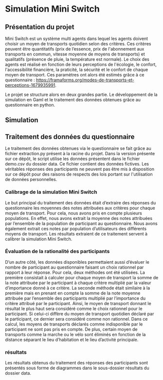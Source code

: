 # Simulation Mini Switch 

## Présentation du projet

Mini Switch est un système multi agents dans lequel les agents doivent choisir un moyen de transports quotidien selon des critères. Ces critères peuvent être quantitatifs (prix de l’essence, prix de l'abonnement aux transports en commun, vitesse moyenne de moyens de transports) et qualitatifs (présence de pluie, la température est normale). Le choix des agents est réalisé en fonction de leurs perceptions de l'écologie, le confort, l'accessibilité financière, la praticité, la sécurité et le confort de chaque moyen de transport. Ces paramètres ont alors été estimés grâce à ce questionnaire : https://framaforms.org/modes-de-transports-et-perceptions-1679935991. 

Le projet se structure alors en deux grandes partie. Le développement de la simulation en Gaml et le traitement des données obtenues grâce au questionnaire en python.

## Simulation


## Traitement des données du questionnaire

Le traitement des données obtenues via le questionnaire se fait grâce au fichier extraction.py présent à la racine du projet. Dans la version présente sur ce dépôt, le script utilise les données présentent dans le fichier demo.csv du dossier data. Ce fichier contient des données fictives. Les véritables réponses des participants ne peuvent pas être mis à disposition sur ce dépôt pour des raisons de respects des lois portant sur l'utilisation de données personnelles.

### Calibrage de la simulation Mini Switch

Le but principal du traitement des données était d’extraire des réponses du questionnaire les moyennes des notes attribuées aux critères pour chaque moyen de transport. Pour cela, nous avons pris en compte plusieurs populations. En effet, nous avons extrait la moyenne des notes attribuées par l’ensemble de la population de participant au questionnaire. Nous avons également extrait ces notes par population d’utilisateurs des différents moyens de transport. Les résultats extraient de ce traitement servent à calibrer la simulation Mini Switch.

### Évaluation de la rationalité des participants

D’un autre côté, les données disponibles permettaient aussi d’évaluer le nombre de participant au questionnaire faisant un choix rationnel par rapport à leur réponse. Pour cela, deux méthodes ont été utilisées. La première consistait à calculer pour chaque moyen de transport la somme de la note attribuée par le participant à chaque critère multiplié par la valeur d’importance donné à ce critère. La seconde méthode était similaire à la première mais en prenant en compte la somme de la note moyenne attribuée par l’ensemble des participants multiplié par l’importance du critère attribué par le participant. Ainsi, le moyen de transport donnant le résultat le plus haut sera considéré comme le choix rationnel pour le participant. Si celui-ci diffère du moyen de transport quotidien déclaré par le participant, ce dernier sera considéré comme non rationnel. Dans ce calcul, les moyens de transports déclarés comme indisponible par le participant ne sont pas pris en compte. De plus, certain moyen de transports comme la marche ou le vélo sont éliminés en fonction de la distance séparant le lieu d’habitation et le lieu d’activité principale.

### résultats 

Les résultats obtenus du traitement des réponses des participants sont présentés sous forme de diagrammes dans le sous-dossier résultats du dossier data.
